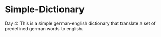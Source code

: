 # Simple-Dictionary
Day 4: This is a simple german-english dictionary that translate a set of predefined german words to english. 
